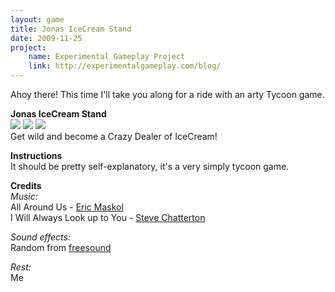 ```yaml
---
layout: game
title: Jonas IceCream Stand
date: 2009-11-25
project:
    name: Experimental Gameplay Project
    link: http://experimentalgameplay.com/blog/
---
```


Ahoy there! This time I'll take you along for a ride with an arty Tycoon game.

**Jonas IceCream Stand**  
![](/media/images/thumbs/ice3.png) ![](/media/images/thumbs/ice1.png) ![](/media/images/thumbs/ice2.png)   
Get wild and become a Crazy Dealer of IceCream!

**Instructions**  
It should be pretty self-explanatory, it's a very simply tycoon game.

**Credits**   
*Music:*  
All Around Us - [Eric Maskol](http://ericmaskol.com/)  
I Will Always Look up to You - [Steve Chatterton](http://www.stevechatterton.com/)

*Sound effects:*  
Random from [freesound](http://www.freesound.org/)

*Rest:*  
Me

